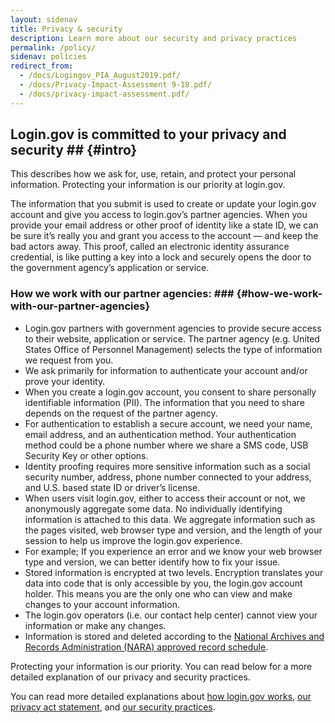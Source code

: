 ```yaml
---
layout: sidenav
title: Privacy & security
description: Learn more about our security and privacy practices
permalink: /policy/
sidenav: policies
redirect_from:
  - /docs/Logingov_PIA_August2019.pdf/
  - /docs/Privacy-Impact-Assessment 9-18.pdf/
  - /docs/privacy-impact-assessment.pdf/
---
```

## Login.gov is committed to your privacy and security ## {#intro}

This describes how we ask for, use, retain, and protect your personal information. Protecting your information is our priority at login.gov.

The information that you submit is used to create or update your login.gov account and give you access to login.gov’s partner agencies. When you provide your email address or other proof of identity like a state ID, we can be sure it’s really you and grant you access to the account — and keep the bad actors away. This proof, called an electronic identity assurance credential, is like putting a key into a lock and securely opens the door to the government agency’s application or service.

###  How we work with our partner agencies: ### {#how-we-work-with-our-partner-agencies}

* Login.gov partners with government agencies to provide secure access to their website, application or service. The partner agency (e.g. United States Office of Personnel Management) selects the type of information we request from you.
* We ask primarily for information to authenticate your account and/or prove your identity.
* When you create a login.gov account, you consent to share personally identifiable  information (PII). The information that you need to share depends on the request of the partner agency.
* For authentication to establish a secure account, we need your name, email address, and an authentication method. Your authentication method could be a phone number where we share a SMS code, USB Security Key or other options.
* Identity proofing requires more sensitive information such as a social security number, address, phone number connected to your address, and U.S. based state ID or driver’s license.
* When users visit login.gov, either to access their account or not, we anonymously aggregate some data. No individually identifying information is attached to this data. We aggregate information such as the pages visited, web browser type and version, and the length of your session to help us improve the login.gov experience.
* For example;  If you experience an error and we know your web browser type and version, we can better identify how to fix your issue.
* Stored information is encrypted at two levels. Encryption translates your data into code that is only accessible by you, the login.gov account holder.  This means you are the only one who can view and make changes to your account information.
* The login.gov operators (i.e. our contact help center) cannot view your information or make any changes.
* Information is stored and deleted according to the [National Archives and Records Administration (NARA) approved record schedule](https://www.federalregister.gov/documents/2017/01/19/2017-01174/privacy-act-of-1974-notice-of-a-new-system-of-records).

Protecting your information is our priority. You can read below for a more detailed explanation of our privacy and security practices.

You can read more detailed explanations about [how login.gov works](/policy/how-does-it-work/), [our privacy act statement](/policy/our-privacy-act-statement/), and [our security practices](/policy/our-security-practices/).
